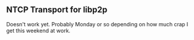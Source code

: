 NTCP Transport for libp2p
-------------------------

Doesn't work yet. Probably Monday or so depending on how much crap I get
this weekend at work.
